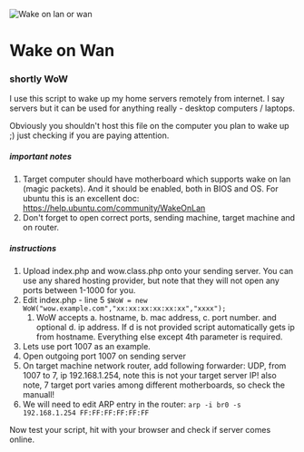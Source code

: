 
![Wake on lan or wan](https://cloud.githubusercontent.com/assets/8479569/5924422/05d8c172-a675-11e4-82b5-b6bafe9b5bf1.jpg "Wake on Lan or Wan")

# Wake on Wan
### shortly WoW

I use this script to wake up my home servers remotely from internet. I say servers but it can be used for anything really - desktop computers / laptops.

Obviously you shouldn't host this file on the computer you plan to wake up ;) just checking if you are paying attention.

##### important notes
1. Target computer should have motherboard which supports wake on lan (magic packets). And it should be enabled, both in BIOS and OS. For ubuntu this is an excellent doc: https://help.ubuntu.com/community/WakeOnLan
2. Don't forget to open correct ports, sending machine, target machine and on router.

##### instructions
1. Upload index.php and wow.class.php onto your sending server. You can use any shared hosting provider, but note that they will not open any ports between 1-1000 for you.
2. Edit index.php - line 5 `$WoW = new WoW("wow.example.com","xx:xx:xx:xx:xx:xx","xxxx");`
    1. WoW accepts a. hostname, b. mac address, c. port number. and optional d. ip address. If d is not provided script automatically gets ip from hostname. Everything else except 4th parameter is required.
3. Lets use port 1007 as an example.
4. Open outgoing port 1007 on sending server
5. On target machine network router, add following forwarder: UDP, from 1007 to 7, ip 192.168.1.254, note this is not your target server IP! also note, 7 target port varies among different motherboards, so check the manuall!
6. We will need to edit ARP entry in the router: `arp -i br0 -s 192.168.1.254 FF:FF:FF:FF:FF:FF`

Now test your script, hit with your browser and check if server comes online.
